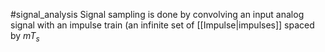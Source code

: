 #signal_analysis 
Signal sampling is done by convolving an input analog signal with an impulse train (an infinite set of [[Impulse|impulses]] spaced by $mT_{s}$
